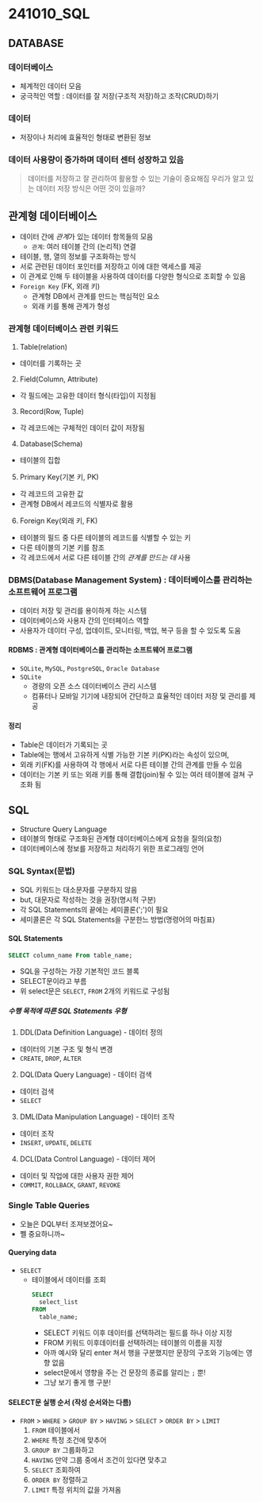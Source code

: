 # 241010_SQL

## DATABASE
### 데이터베이스
- 체계적인 데이터 모음
- 궁극적인 역할 : 데이터를 잘 저장(구조적 저장)하고 조작(CRUD)하기

### 데이터
- 저장이나 처리에 효율적인 형태로 변환된 정보

### 데이터 사용량이 증가하며 데이터 센터 성장하고 있음
> 데이터를 저장하고 잘 관리하여 활용할 수 있는 기술이 중요해짐
> 우리가 알고 있는 데이터 저장 방식은 어떤 것이 있을까?

## 관계형 데이터베이스
- 데이터 간에 *관계*가 있는 데이터 항목들의 모음
  - `관계`: 여러 테이블 간의 (논리적) 연결
- 테이블, 행, 열의 정보를 구조화하는 방식
- 서로 관련된 데이터 포인터를 저장하고 이에 대한 액세스를 제공
- 이 관계로 인해 두 테이블을 사용하여 데이터를 다양한 형식으로 조회할 수 있음
- `Foreign Key` (FK, 외래 키)
  - 관계형 DB에서 관계를 만드는 핵심적인 요소
  - 외래 키를 통해 관계가 형성

### 관계형 데이터베이스 관련 키워드
1. Table(relation)
  - 데이터를 기록하는 곳
2. Field(Column, Attribute)
  - 각 필드에는 고유한 데이터 형식(타입)이 지정됨
3. Record(Row, Tuple)
  - 각 레코드에는 구체적인 데이터 값이 저장됨
4. Database(Schema)
  - 테이블의 집합
5. Primary Key(기본 키, PK)
  - 각 레코드의 고유한 값
  - 관계형 DB에서 레코드의 식별자로 활용
6. Foreign Key(외래 키, FK)
  - 테이블의 필드 중 다른 테이블의 레코드를 식별할 수 있는 키
  - 다른 테이블의 기본 키를 참조
  - 각 레코드에서 서로 다른 테이블 간의 *관계를 만드는 데* 사용

### DBMS(Database Management System) : 데이터베이스를 관리하는 소프트웨어 프로그램
- 데이터 저장 및 관리를 용이하게 하는 시스템
- 데이터베이스와 사용자 간의 인터페이스 역할
- 사용자가 데이터 구성, 업데이트, 모니터링, 백업, 복구 등을 할 수 있도록 도움

#### RDBMS : 관계형 데이터베이스를 관리하는 소프트웨어 프로그램
- `SQLite`, `MySQL`, `PostgreSQL`, `Oracle Database`
- `SQLite`
  - 경량의 오픈 소스 데이터베이스 관리 시스템
  - 컴퓨터나 모바일 기기에 내장되어 간단하고 효율적인 데이터 저장 및 관리를 제공

#### 정리
- Table은 데이터가 기록되는 곳
- Table에는 행에서 고유하게 식별 가능한 기본 키(PK)라는 속성이 있으며,
- 외래 키(FK)를 사용하여 각 행에서 서로 다른 테이블 간의 관계를 만들 수 있음
- 데이터는 기본 키 또는 외래 키를 통해 결합(join)될 수 있는 여러 테이블에 걸쳐 구조화 됨

## SQL
- Structure Query Language
- 테이블의 형태로 구조화된 관계형 데이터베이스에게 요청을 질의(요청)
- 데이터베이스에 정보를 저장하고 처리하기 위한 프로그래밍 언어

### SQL Syntax(문법)
- SQL 키워드는 대소문자를 구분하지 않음
- but, 대문자로 작성하는 것을 권장(명시적 구분)
- 각 SQL Statements의 끝에는 세미콜론(';')이 필요
- 세미콜론은 각 SQL Statements을 구분한느 방법(명령어의 마침표)

#### SQL Statements
```SQL
SELECT column_name From table_name;
```
- SQL을 구성하는 가장 기본적인 코드 블록
- SELECT문이라고 부름
- 위 select문은 `SELECT`, `FROM` 2개의 키워드로 구성됨

##### 수행 목적에 따른 SQL Statements 우형
1. DDL(Data Definition Language) - 데이터 정의
  - 데이터의 기본 구조 및 형식 변경
  - `CREATE`, `DROP`, `ALTER`
2. DQL(Data Query Language) - 데이터 검색
  - 데이터 검색
  - `SELECT`
3. DML(Data Manipulation Language) - 데이터 조작
  - 데이터 조작
  - `INSERT`, `UPDATE`, `DELETE`
4. DCL(Data Control Language) - 데이터 제어
  - 데이터 및 작업에 대한 사용자 권한 제어
  - `COMMIT`, `ROLLBACK`, `GRANT`, `REVOKE`


### Single Table Queries
- 오늘은 DQL부터 조져보겠어요~
- 쩰 중요하니까~

#### Querying data
- `SELECT`
  - 테이블에서 데이터를 조회
    ```SQL
    SELECT
      select_list
    FROM
      table_name;
    ```
    - SELECT 키워드 이후 데이터를 선택하려는 필드를 하나 이상 지정
    - FROM 키워드 이후데이터를 선택하려는 테이블의 이름을 지정
    - 아까 예시와 달리 enter 쳐서 행을 구분했지만 문장의 구조와 기능에는 영향 없음
    - select문에서 영향을 주는 건 문장의 종료를 알리는 `;` 뿐!
    - 그냥 보기 좋게 행 구분!
    
#### SELECT문 실행 순서 (작성 순서와는 다름)
- `FROM` > `WHERE` > `GROUP BY` > `HAVING` > `SELECT` > `ORDER BY` > `LIMIT`
  1. `FROM` 테이블에서 
  2. `WHERE` 특정 조건에 맞추어
  3. `GROUP BY` 그룹화하고
  4. `HAVING` 만약 그룹 중에서 조건이 있다면 맞추고
  5. `SELECT` 조회하여
  6. `ORDER BY` 정렬하고
  7. `LIMIT` 특정 위치의 값을 가져옴